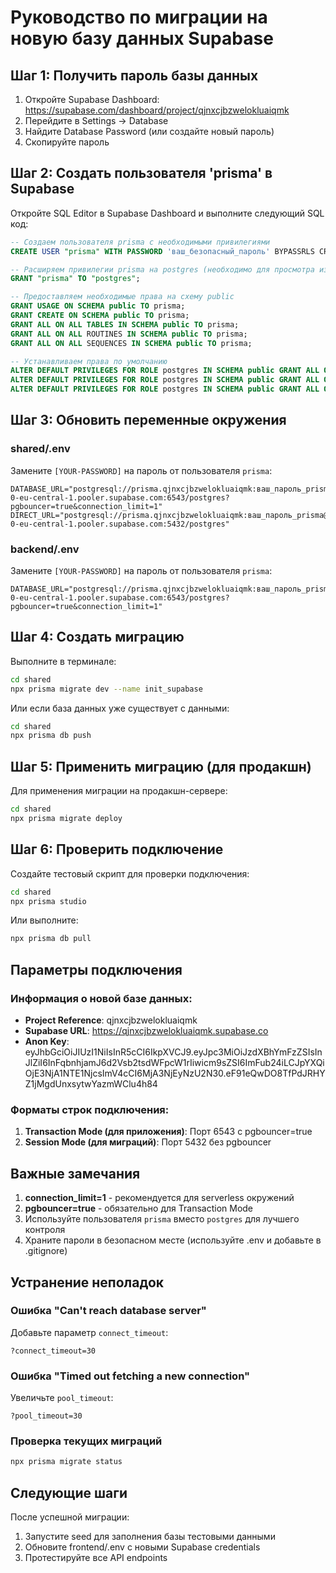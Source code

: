 # Руководство по миграции на новую базу данных Supabase

## Шаг 1: Получить пароль базы данных

1. Откройте Supabase Dashboard: https://supabase.com/dashboard/project/qjnxcjbzwelokluaiqmk
2. Перейдите в Settings → Database
3. Найдите Database Password (или создайте новый пароль)
4. Скопируйте пароль

## Шаг 2: Создать пользователя 'prisma' в Supabase

Откройте SQL Editor в Supabase Dashboard и выполните следующий SQL код:

```sql
-- Создаем пользователя prisma с необходимыми привилегиями
CREATE USER "prisma" WITH PASSWORD 'ваш_безопасный_пароль' BYPASSRLS CREATEDB;

-- Расширяем привилегии prisma на postgres (необходимо для просмотра изменений в Dashboard)
GRANT "prisma" TO "postgres";

-- Предоставляем необходимые права на схему public
GRANT USAGE ON SCHEMA public TO prisma;
GRANT CREATE ON SCHEMA public TO prisma;
GRANT ALL ON ALL TABLES IN SCHEMA public TO prisma;
GRANT ALL ON ALL ROUTINES IN SCHEMA public TO prisma;
GRANT ALL ON ALL SEQUENCES IN SCHEMA public TO prisma;

-- Устанавливаем права по умолчанию
ALTER DEFAULT PRIVILEGES FOR ROLE postgres IN SCHEMA public GRANT ALL ON TABLES TO prisma;
ALTER DEFAULT PRIVILEGES FOR ROLE postgres IN SCHEMA public GRANT ALL ON ROUTINES TO prisma;
ALTER DEFAULT PRIVILEGES FOR ROLE postgres IN SCHEMA public GRANT ALL ON SEQUENCES TO prisma;
```

## Шаг 3: Обновить переменные окружения

### shared/.env
Замените `[YOUR-PASSWORD]` на пароль от пользователя `prisma`:

```env
DATABASE_URL="postgresql://prisma.qjnxcjbzwelokluaiqmk:ваш_пароль_prisma@aws-0-eu-central-1.pooler.supabase.com:6543/postgres?pgbouncer=true&connection_limit=1"
DIRECT_URL="postgresql://prisma.qjnxcjbzwelokluaiqmk:ваш_пароль_prisma@aws-0-eu-central-1.pooler.supabase.com:5432/postgres"
```

### backend/.env
Замените `[YOUR-PASSWORD]` на пароль от пользователя `prisma`:

```env
DATABASE_URL="postgresql://prisma.qjnxcjbzwelokluaiqmk:ваш_пароль_prisma@aws-0-eu-central-1.pooler.supabase.com:6543/postgres?pgbouncer=true&connection_limit=1"
```

## Шаг 4: Создать миграцию

Выполните в терминале:

```bash
cd shared
npx prisma migrate dev --name init_supabase
```

Или если база данных уже существует с данными:

```bash
cd shared
npx prisma db push
```

## Шаг 5: Применить миграцию (для продакшн)

Для применения миграции на продакшн-сервере:

```bash
cd shared
npx prisma migrate deploy
```

## Шаг 6: Проверить подключение

Создайте тестовый скрипт для проверки подключения:

```bash
cd shared
npx prisma studio
```

Или выполните:

```bash
npx prisma db pull
```

## Параметры подключения

### Информация о новой базе данных:
- **Project Reference**: qjnxcjbzwelokluaiqmk
- **Supabase URL**: https://qjnxcjbzwelokluaiqmk.supabase.co
- **Anon Key**: eyJhbGciOiJIUzI1NiIsInR5cCI6IkpXVCJ9.eyJpc3MiOiJzdXBhYmFzZSIsInJlZiI6InFqbnhjamJ6d2Vsb2tsdWFpcW1rIiwicm9sZSI6ImFub24iLCJpYXQiOjE3NjA1NTE1NjcsImV4cCI6MjA3NjEyNzU2N30.eF91eQwDO8TfPdJRHYZ1jMgdUnxsytwYazmWClu4h84

### Форматы строк подключения:

1. **Transaction Mode (для приложения)**: Порт 6543 с pgbouncer=true
2. **Session Mode (для миграций)**: Порт 5432 без pgbouncer

## Важные замечания

1. **connection_limit=1** - рекомендуется для serverless окружений
2. **pgbouncer=true** - обязательно для Transaction Mode
3. Используйте пользователя `prisma` вместо `postgres` для лучшего контроля
4. Храните пароли в безопасном месте (используйте .env и добавьте в .gitignore)

## Устранение неполадок

### Ошибка "Can't reach database server"
Добавьте параметр `connect_timeout`:
```
?connect_timeout=30
```

### Ошибка "Timed out fetching a new connection"
Увеличьте `pool_timeout`:
```
?pool_timeout=30
```

### Проверка текущих миграций
```bash
npx prisma migrate status
```

## Следующие шаги

После успешной миграции:
1. Запустите seed для заполнения базы тестовыми данными
2. Обновите frontend/.env с новыми Supabase credentials
3. Протестируйте все API endpoints
